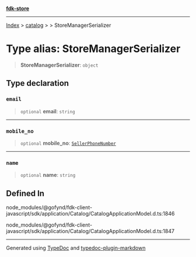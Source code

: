 [**fdk-store**](../../../README.md)
***

[Index](../../../API.md) > [catalog](../../README.md) > [<internal>](../README.md) > StoreManagerSerializer

# Type alias: StoreManagerSerializer

> **StoreManagerSerializer**: `object`

## Type declaration

### `email`

> `optional` **email**: `string`

***

### `mobile_no`

> `optional` **mobile\_no**: [`SellerPhoneNumber`](type-alias.SellerPhoneNumber.md)

***

### `name`

> `optional` **name**: `string`

## Defined In

node\_modules/@gofynd/fdk-client-javascript/sdk/application/Catalog/CatalogApplicationModel.d.ts:1846

node\_modules/@gofynd/fdk-client-javascript/sdk/application/Catalog/CatalogApplicationModel.d.ts:1847

***
Generated using [TypeDoc](https://typedoc.org/) and [typedoc-plugin-markdown](https://www.npmjs.com/package/typedoc-plugin-markdown)

